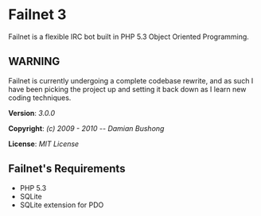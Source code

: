# Failnet 3

Failnet is a flexible IRC bot built in PHP 5.3 Object Oriented Programming.

## WARNING

Failnet is currently undergoing a complete codebase rewrite, and as such I have been picking the project up and setting it back down as I learn new coding techniques.

**Version**:	*3.0.0*

**Copyright**: *(c) 2009 - 2010 -- Damian Bushong*

**License**: *MIT License*

## Failnet's Requirements

* PHP 5.3
* SQLite
* SQLite extension for PDO
